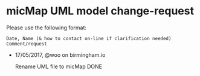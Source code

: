 # micMap UML model change-request

Please use the following format:

    Date, Name (& how to contact on-line if clarification needed)
    Comment/request

- 17/05/2017, @woo on birmingham.io

  Rename UML file to micMap DONE

